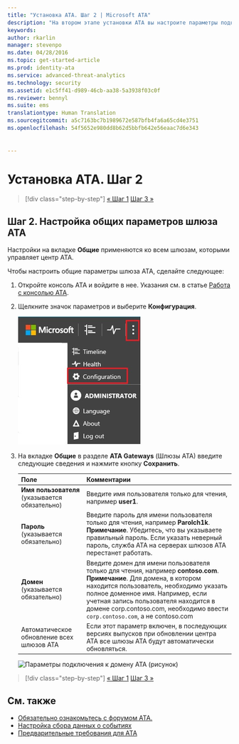 ```yaml
---
title: "Установка ATA. Шаг 2 | Microsoft ATA"
description: "На втором этапе установки ATA вы настроите параметры подключения к домену на сервере центра ATA."
keywords: 
author: rkarlin
manager: stevenpo
ms.date: 04/28/2016
ms.topic: get-started-article
ms.prod: identity-ata
ms.service: advanced-threat-analytics
ms.technology: security
ms.assetid: e1c5ff41-d989-46cb-aa38-5a3938f03c0f
ms.reviewer: bennyl
ms.suite: ems
translationtype: Human Translation
ms.sourcegitcommit: a5c7163bc7b1989672e587bfb4fa6a65cd4e3751
ms.openlocfilehash: 54f5652e980dd8b62d5bbfb642e56eaac7d6e343


---
```


# Установка ATA. Шаг 2

>[!div class="step-by-step"]
[« Шаг 1](install-ata-step1.md)
[Шаг 3 »](install-ata-step3.md)

## Шаг 2. Настройка общих параметров шлюза ATA
Настройки на вкладке **Общие** применяются ко всем шлюзам, которыми управляет центр ATA.

Чтобы настроить общие параметры шлюза ATA, сделайте следующее:

1.  Откройте консоль ATA и войдите в нее. Указания см. в статье [Работа с консолью ATA](working-with-ata-console.md).

2.  Щелкните значок параметров и выберите **Конфигурация**.

    ![Параметры конфигурации шлюза ATA](media/ATA-config-icon.JPG)

3.  На вкладке **Общие** в разделе **ATA Gateways** (Шлюзы ATA) введите следующие сведения и нажмите кнопку **Сохранить**.

    |Поле|Комментарии|
    |---------|------------|
    |**Имя пользователя** (указывается обязательно)|Введите имя пользователя только для чтения, например **user1**.|
    |**Пароль** (указывается обязательно)|Введите пароль для имени пользователя только для чтения, например **Parolch1k**. **Примечание**. Убедитесь, что вы указываете правильный пароль. Если указать неверный пароль, служба ATA на серверах шлюзов ATA перестанет работать.|
    |**Домен** (указывается обязательно)|Введите домен для имени пользователя только для чтения, например **contoso.com**. **Примечание**. Для домена, в котором находится пользователь, необходимо указать полное доменное имя. Например, если учетная запись пользователя находится в домене corp.contoso.com, необходимо ввести `corp.contoso.com`, а не contoso.com|
    |Автоматическое обновление всех шлюзов ATA |Если этот параметр включен, в последующих версиях выпусков при обновлении центра ATA все шлюзы ATA будут автоматически обновляться.|

    ![Параметры подключения к домену ATA (рисунок)](media/ata-domain-connectivity-user.jpg)



>[!div class="step-by-step"]
[« Шаг 1](install-ata-step1.md)
[Шаг 3 »](install-ata-step3.md)


## См. также

- [Обязательно ознакомьтесь с форумом ATA.](https://social.technet.microsoft.com/Forums/security/home?forum=mata)
- [Настройка сбора данных о событиях](configure-event-collection.md)
- [Предварительные требования для ATA](/advanced-threat-analytics/plan-design/ata-prerequisites)



<!--HONumber=Jul16_HO3-->


